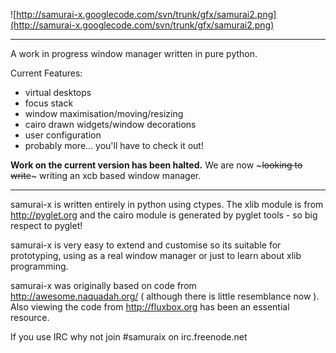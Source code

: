 ![http://samurai-x.googlecode.com/svn/trunk/gfx/samurai2.png](http://samurai-x.googlecode.com/svn/trunk/gfx/samurai2.png)


---


A work in progress window manager written in pure python.

Current Features:
  * virtual desktops
  * focus stack
  * window maximisation/moving/resizing
  * cairo drawn widgets/window decorations
  * user configuration
  * probably more... you'll have to check it out!

**Work on the current version has been halted.** We are now ~~~looking to write~~~ writing an xcb based window manager.


---


samurai-x is written entirely in python using ctypes. The xlib module is from http://pyglet.org and the cairo module is generated by pyglet tools - so big respect to pyglet!

samurai-x is very easy to extend and customise so its suitable for prototyping, using as a real window manager or just to learn about xlib programming.

samurai-x was originally based on code from http://awesome.naquadah.org/ ( although there is little resemblance now ). Also viewing the code from http://fluxbox.org has been an essential resource.

If you use IRC why not join #samuraix on irc.freenode.net